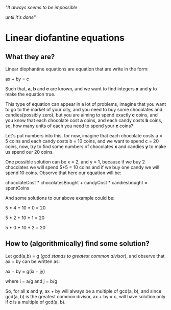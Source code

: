 _"It always seems to be impossible_

_until it's done"_

# Linear diofantine equations

## What they are?

Linear diophantine equations are equation that are write in the form:

ax + by = c

Such that, **a**, **b** and **c** are known, and we want to find integers **x** and **y** to make the equation true.

This type of equation can appear in a lot of problems, imagine that you want to go to the market of your city, and you need to buy some chocolates and candies(possibly zero), but you are aiming to spend exactly **c** coins, and you know that each chocolate cost **a** coins, and each candy costs **b** coins, so, how many units of each you need to spend your **c** coins?

Let's put numbers into this, for now, imagine that each chocolate costs a = 5 coins and each candy costs b = 10 coins, and we want to spend c = 20 coins, now, try to find some numbers of chocolates **x** and candies **y** to make us spend our 20 coins.

One possible solution can be x = 2, and y = 1, because if we buy 2 chocolates we will spend 5+5 = 10 coins and if we buy one candy we will spend 10 coins. Observe that here our equation will be:

chocolateCost * chocolatesBought + candyCost * candiesbought = spentCoins

And some solutions to our above example could be:

5 * 4 + 10 * 0 = 20

5 * 2 + 10 * 1 = 20

5 * 0 + 10 * 2 = 20

## How to (algorithmically) find some solution?

Let gcd(a,b) = g (_gcd stands to greatest common divisor_), and observe that ax + by can be written as:

ax + by = g(ix + jy)

where i = a/g and j = b/g

So, for all **x** and **y**, ax + by will always be a multiple of gcd(a, b), and since gcd(a, b) is the greatest common divisor, ax + by = c, will have solution only if **c** is a multiple of gcd(a, b).
